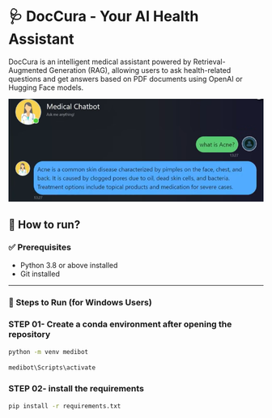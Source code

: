 # 🩺 DocCura - Your AI Health Assistant

DocCura is an intelligent medical assistant powered by Retrieval-Augmented Generation (RAG), allowing users to ask health-related questions and get answers based on PDF documents using OpenAI or Hugging Face models.


![Landing Page](Screenshot/Interface.png)

## 🚀 How to run?
### ✅ Prerequisites
- Python 3.8 or above installed
- Git installed

---

### 📌 Steps to Run (for Windows Users)

### STEP 01- Create a conda environment after opening the repository

```bash
python -m venv medibot 
```

```bash
medibot\Scripts\activate
```


### STEP 02- install the requirements
```bash
pip install -r requirements.txt
```
